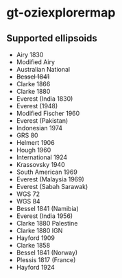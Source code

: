 # gt-oziexplorermap

## Supported ellipsoids
 - Airy 1830
- Modified Airy
- Australian National
- ~~Bessel 1841~~
- Clarke 1866
- Clarke 1880
- Everest (India 1830)
- Everest (1948)
- Modified Fischer 1960
- Everest (Pakistan)
- Indonesian 1974
- GRS 80
- Helmert 1906
- Hough 1960
- International 1924
- Krassovsky 1940
- South American 1969
- Everest (Malaysia 1969)
- Everest (Sabah Sarawak)
- WGS 72
- WGS 84
- Bessel 1841 (Namibia)
- Everest (India 1956)
- Clarke 1880 Palestine
- Clarke 1880 IGN
- Hayford 1909
- Clarke 1858
- Bessel 1841 (Norway)
- Plessis 1817 (France)
- Hayford 1924